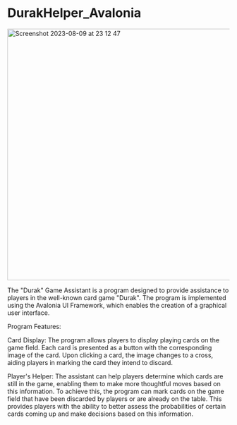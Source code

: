 # DurakHelper_Avalonia
<img width="570" alt="Screenshot 2023-08-09 at 23 12 47" src="https://github.com/ohorodnichuk17/DurakHelper_Avalonia/assets/101930820/b3995e29-f2cb-47ed-86d6-6d135a9b6c18">

The "Durak" Game Assistant is a program designed to provide assistance to players in the well-known card game "Durak". The program is implemented using the Avalonia UI Framework, which enables the creation of a graphical user interface.

Program Features:

Card Display:
The program allows players to display playing cards on the game field.
Each card is presented as a button with the corresponding image of the card.
Upon clicking a card, the image changes to a cross, aiding players in marking the card they intend to discard.

Player's Helper:
The assistant can help players determine which cards are still in the game, enabling them to make more thoughtful moves based on this information.
To achieve this, the program can mark cards on the game field that have been discarded by players or are already on the table.
This provides players with the ability to better assess the probabilities of certain cards coming up and make decisions based on this information.
